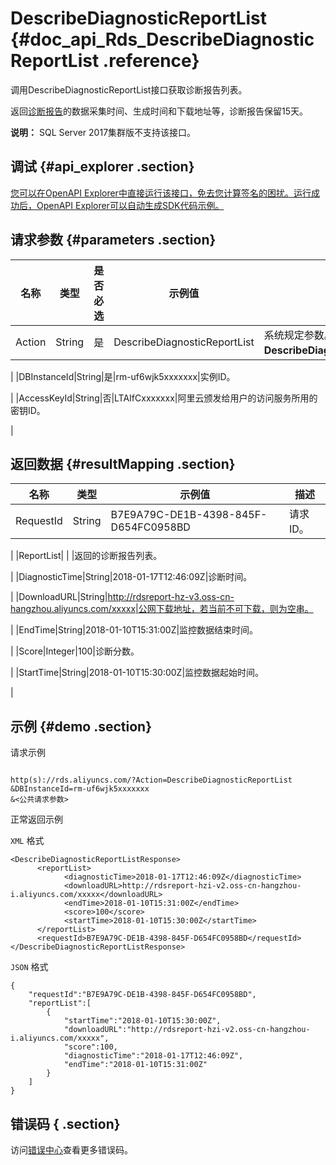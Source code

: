 # DescribeDiagnosticReportList {#doc_api_Rds_DescribeDiagnosticReportList .reference}

调用DescribeDiagnosticReportList接口获取诊断报告列表。

返回[诊断报告](~~96129~~)的数据采集时间、生成时间和下载地址等，诊断报告保留15天。

**说明：** SQL Server 2017集群版不支持该接口。

## 调试 {#api_explorer .section}

[您可以在OpenAPI Explorer中直接运行该接口，免去您计算签名的困扰。运行成功后，OpenAPI Explorer可以自动生成SDK代码示例。](https://api.aliyun.com/#product=Rds&api=DescribeDiagnosticReportList&type=RPC&version=2014-08-15)

## 请求参数 {#parameters .section}

|名称|类型|是否必选|示例值|描述|
|--|--|----|---|--|
|Action|String|是|DescribeDiagnosticReportList|系统规定参数。取值：**DescribeDiagnosticReportList**。

 |
|DBInstanceId|String|是|rm-uf6wjk5xxxxxxx|实例ID。

 |
|AccessKeyId|String|否|LTAIfCxxxxxxx|阿里云颁发给用户的访问服务所用的密钥ID。

 |

## 返回数据 {#resultMapping .section}

|名称|类型|示例值|描述|
|--|--|---|--|
|RequestId|String|B7E9A79C-DE1B-4398-845F-D654FC0958BD|请求ID。

 |
|ReportList| | |返回的诊断报告列表。

 |
|DiagnosticTime|String|2018-01-17T12:46:09Z|诊断时间。

 |
|DownloadURL|String|http://rdsreport-hz-v3.oss-cn-hangzhou.aliyuncs.com/xxxxx|公网下载地址，若当前不可下载，则为空串。

 |
|EndTime|String|2018-01-10T15:31:00Z|监控数据结束时间。

 |
|Score|Integer|100|诊断分数。

 |
|StartTime|String|2018-01-10T15:30:00Z|监控数据起始时间。

 |

## 示例 {#demo .section}

请求示例

``` {#request_demo}

http(s)://rds.aliyuncs.com/?Action=DescribeDiagnosticReportList
&DBInstanceId=rm-uf6wjk5xxxxxxx
&<公共请求参数>

```

正常返回示例

`XML` 格式

``` {#xml_return_success_demo}
<DescribeDiagnosticReportListResponse>
	  <reportList>
		    <diagnosticTime>2018-01-17T12:46:09Z</diagnosticTime>
		    <downloadURL>http://rdsreport-hzi-v2.oss-cn-hangzhou-i.aliyuncs.com/xxxxx</downloadURL>
		    <endTime>2018-01-10T15:31:00Z</endTime>
		    <score>100</score>
		    <startTime>2018-01-10T15:30:00Z</startTime>
	  </reportList>
	  <requestId>B7E9A79C-DE1B-4398-845F-D654FC0958BD</requestId></DescribeDiagnosticReportListResponse>
```

`JSON` 格式

``` {#json_return_success_demo}
{
	"requestId":"B7E9A79C-DE1B-4398-845F-D654FC0958BD",
	"reportList":[
		{
			"startTime":"2018-01-10T15:30:00Z",
			"downloadURL":"http://rdsreport-hzi-v2.oss-cn-hangzhou-i.aliyuncs.com/xxxxx",
			"score":100,
			"diagnosticTime":"2018-01-17T12:46:09Z",
			"endTime":"2018-01-10T15:31:00Z"
		}
	]
}
```

## 错误码 { .section}

访问[错误中心](https://error-center.aliyun.com/status/product/Rds)查看更多错误码。

